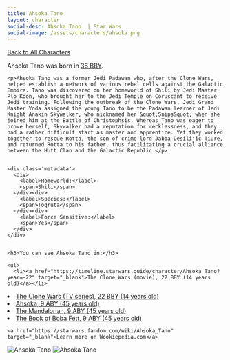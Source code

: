 ```yaml
---
title: Ahsoka Tano
layout: character
social-desc: Ahsoka Tano  | Star Wars
social-image: /assets/characters/ahsoka.png
---
```

<a href="/character" class="smaller">Back to All Characters</a>

<div class="character-profile container">
  <div class="col-10">
    <p>
    Ahsoka Tano             was born in <a href="https://timeline.starwars.guide/character/Ahsoka Tano?year=-36" target="_blank">36 BBY</a>.
    </p>

    <p>Ahsoka Tano was a former Jedi Padawan who, after the Clone Wars, helped establish a network of various rebel cells against the Galactic Empire. Tano was discovered on her homeworld of Shili by Jedi Master Plo Koon, who brought her to the Jedi Temple on Coruscant to receive Jedi training. Following the outbreak of the Clone Wars, Jedi Grand Master Yoda assigned the young Tano to be the Padawan learner of Jedi Knight Anakin Skywalker, who nicknamed her &quot;Snips&quot; when she joined him at the Battle of Christophsis. Whereas Tano was eager to prove herself, Skywalker had a reputation for recklessness, and they had a rather difficult start as master and apprentice. Yet they worked together to rescue Rotta, the son of crime lord Jabba Desilijic Tiure, and returned Rotta to his father, thus facilitating a crucial alliance between the Hutt Clan and the Galactic Republic.</p>


    <div class='metadata'>
      <div>
        <label>Homeworld:</label>
        <span>Shili</span>
      </div><div>
        <label>Species:</label>
        <span>Togruta</span>
      </div><div>
        <label>Force Sensitive:</label>
        <span>Yes</span>
      </div>
    </div>


    <h3>You can see Ahsoka Tano in:</h3>

    <ul>
      <li><a href="https://timeline.starwars.guide/character/Ahsoka Tano?year=-22" target="_blank">The Clone Wars (movie), 22 BBY (14 years old)</a></li>
  <li><a href="https://timeline.starwars.guide/character/Ahsoka Tano?year=-22" target="_blank">The Clone Wars (TV series), 22 BBY (14 years old)</a></li>
  <li><a href="https://timeline.starwars.guide/character/Ahsoka Tano?year=9" target="_blank">Ahsoka, 9 ABY (45 years old)</a></li>
  <li><a href="https://timeline.starwars.guide/character/Ahsoka Tano?year=9" target="_blank">The Mandalorian, 9 ABY (45 years old)</a></li>
  <li><a href="https://timeline.starwars.guide/character/Ahsoka Tano?year=9" target="_blank">The Book of Boba Fett, 9 ABY (45 years old)</a></li>
    </ul>

    <a href="https://starwars.fandom.com/wiki/Ahsoka_Tano" target="_blank">Learn more on Wookiepedia.com</a>
  </div>
  <div class="character_image col-2">
    <img src="https://timeline.starwars.guide//images/ahsoka.png" alt="Ahsoka Tano" />
    <img src="https://timeline.starwars.guide//images/ahsoka-young.png" alt="Ahsoka Tano" />
    <ins class="adsbygoogle"
      style="display:block"
      data-ad-client="ca-pub-6056590143595280"
      data-ad-slot="1622037034"
      data-ad-format="auto"
      data-full-width-responsive="true"></ins>
    <script>
        (adsbygoogle = window.adsbygoogle || []).push({});
    </script>
  </div>
</div>
